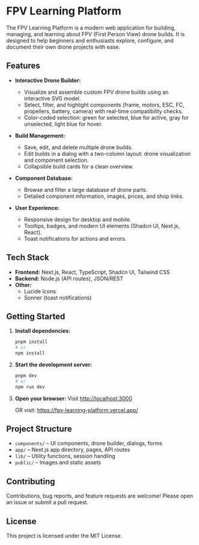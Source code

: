 # FPV Learning Platform

The FPV Learning Platform is a modern web application for building, managing, and learning about FPV (First Person View) drone builds. It is designed to help beginners and enthusiasts explore, configure, and document their own drone projects with ease.

## Features

- **Interactive Drone Builder:**
  - Visualize and assemble custom FPV drone builds using an interactive SVG model.
  - Select, filter, and highlight components (frame, motors, ESC, FC, propellers, battery, camera) with real-time compatibility checks.
  - Color-coded selection: green for selected, blue for active, gray for unselected, light blue for hover.

- **Build Management:**
  - Save, edit, and delete multiple drone builds.
  - Edit builds in a dialog with a two-column layout: drone visualization and component selection.
  - Collapsible build cards for a clean overview.

- **Component Database:**
  - Browse and filter a large database of drone parts.
  - Detailed component information, images, prices, and shop links.

- **User Experience:**
  - Responsive design for desktop and mobile.
  - Tooltips, badges, and modern UI elements (Shadcn UI, Next.js, React).
  - Toast notifications for actions and errors.

## Tech Stack

- **Frontend:** Next.js, React, TypeScript, Shadcn UI, Tailwind CSS
- **Backend:** Node.js (API routes), JSON/REST
- **Other:**
  - Lucide Icons
  - Sonner (toast notifications)

## Getting Started

1. **Install dependencies:**
   ```bash
   pnpm install
   # or
   npm install
   ```
2. **Start the development server:**
   ```bash
   pnpm dev
   # or
   npm run dev
   ```
3. **Open your browser:**
   Visit [http://localhost:3000](http://localhost:3000)

   OR visit: https://fpv-learning-platform.vercel.app/

## Project Structure

- `components/` – UI components, drone builder, dialogs, forms
- `app/` – Next.js app directory, pages, API routes
- `lib/` – Utility functions, session handling
- `public/` – Images and static assets

## Contributing

Contributions, bug reports, and feature requests are welcome! Please open an issue or submit a pull request.

## License

This project is licensed under the MIT License.